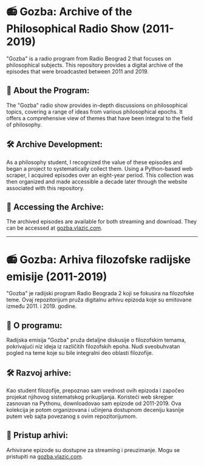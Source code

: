 # 📻 Gozba: Archive of the Philosophical Radio Show (2011-2019)

"Gozba" is a radio program from Radio Beograd 2 that focuses on philosophical subjects. This repository provides a digital archive of the episodes that were broadcasted between 2011 and 2019.

## 🧠 About the Program:
The "Gozba" radio show provides in-depth discussions on philosophical topics, covering a range of ideas from various philosophical epochs. It offers a comprehensive view of themes that have been integral to the field of philosophy.

## 🛠 Archive Development:
As a philosophy student, I recognized the value of these episodes and began a project to systematically collect them. Using a Python-based web scraper, I acquired episodes over an eight-year period. This collection was then organized and made accessible a decade later through the website associated with this repository.

## 🔗 Accessing the Archive:
The archived episodes are available for both streaming and download. They can be accessed at [gozba.vlazic.com](https://gozba.vlazic.com).

---

# 📻 Gozba: Arhiva filozofske radijske emisije (2011-2019)

"Gozba" je radijski program Radio Beograda 2 koji se fokusira na filozofske teme. Ovaj repozitorijum pruža digitalnu arhivu epizoda koje su emitovane između 2011. i 2019. godine.

## 🧠 O programu:
Radijska emisija "Gozba" pruža detaljne diskusije o filozofskim temama, pokrivajući niz ideja iz različitih filozofskih epoha. Nudi sveobuhvatan pogled na teme koje su bile integralni deo oblasti filozofije.

## 🛠 Razvoj arhive:
Kao student filozofije, prepoznao sam vrednost ovih epizoda i započeo projekat njihovog sistematskog prikupljanja. Koristeći web skrejper zasnovan na Pythonu, downloadovao sam epizode od 2011-2019. Ova kolekcija je potom organizovana i učinjena dostupnom deceniju kasnije putem veb sajta povezanog s ovim repozitorijumom.

## 🔗 Pristup arhivi:
Arhivirane epizode su dostupne za streaming i preuzimanje. Mogu se pristupiti na [gozba.vlazic.com](https://gozba.vlazic.com).
